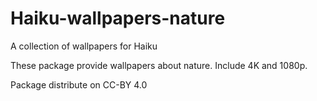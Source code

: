 # Haiku-wallpapers-nature

A collection of wallpapers for Haiku

These package provide wallpapers about nature.
Include 4K and 1080p.

Package distribute on CC-BY 4.0